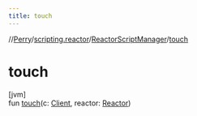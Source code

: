 ```yaml
---
title: touch
---
```

//[Perry](../../../index.html)/[scripting.reactor](../index.html)/[ReactorScriptManager](index.html)/[touch](touch.html)



# touch



[jvm]\
fun [touch](touch.html)(c: [Client](../../client/-client/index.html), reactor: [Reactor](../../server.maps/-reactor/index.html))





